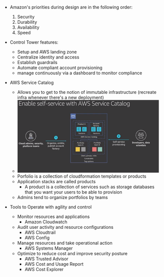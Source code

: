 - Amazon's priorities during design are in the following order:
    1. Security
    2. Durability
    3. Availability
    4. Speed

- Control Tower features:
    - Setup and AWS landing zone
    - Centralize identity and access
    - Establish guardrails
    - Automate compliant account provisioning
    - manage continuously via a dashboard to monitor compliance

- AWS Service Catalog
    - Allows you to get to the notion of immutable infrastructure (recreate infra whenever there's a new deployment)
    - ![Service Catalog features](images/service_catalog_features.png)
    - Porfolio is a collection of cloudformation templates or products
    - Application stacks are called products
        - A product is a collection of services such as storage databases that you want your users to be able to provision
    - Admins tend to organize portfolios by teams

- Tools to Operate with agility and control
    - Monitor resources and applications
        - Amazon Cloudwatch
    - Audit user activity and resource configurations
        - AWS Cloudtrail
        - AWS Config
    - Manage resources and take operational action
        - AWS Systems Manager
    - Optimize to reduce cost and improve security posture
        - AWS Trusted Advisor
        - AWS Cost and Usage Report
        - AWS Cost Explorer



